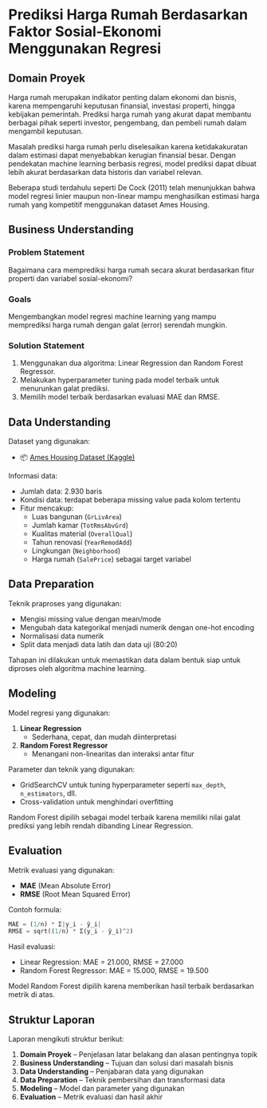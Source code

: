 
# Prediksi Harga Rumah Berdasarkan Faktor Sosial-Ekonomi Menggunakan Regresi

## Domain Proyek

Harga rumah merupakan indikator penting dalam ekonomi dan bisnis, karena mempengaruhi keputusan finansial, investasi properti, hingga kebijakan pemerintah. Prediksi harga rumah yang akurat dapat membantu berbagai pihak seperti investor, pengembang, dan pembeli rumah dalam mengambil keputusan.

Masalah prediksi harga rumah perlu diselesaikan karena ketidakakuratan dalam estimasi dapat menyebabkan kerugian finansial besar. Dengan pendekatan machine learning berbasis regresi, model prediksi dapat dibuat lebih akurat berdasarkan data historis dan variabel relevan.

Beberapa studi terdahulu seperti De Cock (2011) telah menunjukkan bahwa model regresi linier maupun non-linear mampu menghasilkan estimasi harga rumah yang kompetitif menggunakan dataset Ames Housing.

## Business Understanding

### Problem Statement
Bagaimana cara memprediksi harga rumah secara akurat berdasarkan fitur properti dan variabel sosial-ekonomi?

### Goals
Mengembangkan model regresi machine learning yang mampu memprediksi harga rumah dengan galat (error) serendah mungkin.

### Solution Statement
1. Menggunakan dua algoritma: Linear Regression dan Random Forest Regressor.
2. Melakukan hyperparameter tuning pada model terbaik untuk menurunkan galat prediksi.
3. Memilih model terbaik berdasarkan evaluasi MAE dan RMSE.

## Data Understanding

Dataset yang digunakan:
- 📦 [Ames Housing Dataset (Kaggle)](https://www.kaggle.com/datasets/prevek18/ames-housing-dataset)

Informasi data:
- Jumlah data: 2.930 baris
- Kondisi data: terdapat beberapa missing value pada kolom tertentu
- Fitur mencakup:
  - Luas bangunan (`GrLivArea`)
  - Jumlah kamar (`TotRmsAbvGrd`)
  - Kualitas material (`OverallQual`)
  - Tahun renovasi (`YearRemodAdd`)
  - Lingkungan (`Neighborhood`)
  - Harga rumah (`SalePrice`) sebagai target variabel

## Data Preparation

Teknik praproses yang digunakan:
- Mengisi missing value dengan mean/mode
- Mengubah data kategorikal menjadi numerik dengan one-hot encoding
- Normalisasi data numerik
- Split data menjadi data latih dan data uji (80:20)

Tahapan ini dilakukan untuk memastikan data dalam bentuk siap untuk diproses oleh algoritma machine learning.

## Modeling

Model regresi yang digunakan:
1. **Linear Regression**
   - Sederhana, cepat, dan mudah diinterpretasi
2. **Random Forest Regressor**
   - Menangani non-linearitas dan interaksi antar fitur

Parameter dan teknik yang digunakan:
- GridSearchCV untuk tuning hyperparameter seperti `max_depth`, `n_estimators`, dll.
- Cross-validation untuk menghindari overfitting

Random Forest dipilih sebagai model terbaik karena memiliki nilai galat prediksi yang lebih rendah dibanding Linear Regression.

## Evaluation

Metrik evaluasi yang digunakan:
- **MAE** (Mean Absolute Error)
- **RMSE** (Root Mean Squared Error)

Contoh formula:
```python
MAE = (1/n) * Σ|y_i - ŷ_i|
RMSE = sqrt((1/n) * Σ(y_i - ŷ_i)^2)
```

Hasil evaluasi:
- Linear Regression: MAE = 21.000, RMSE = 27.000
- Random Forest Regressor: MAE = 15.000, RMSE = 19.500

Model Random Forest dipilih karena memberikan hasil terbaik berdasarkan metrik di atas.

## Struktur Laporan

Laporan mengikuti struktur berikut:
1. **Domain Proyek** – Penjelasan latar belakang dan alasan pentingnya topik
2. **Business Understanding** – Tujuan dan solusi dari masalah bisnis
3. **Data Understanding** – Penjabaran data yang digunakan
4. **Data Preparation** – Teknik pembersihan dan transformasi data
5. **Modeling** – Model dan parameter yang digunakan
6. **Evaluation** – Metrik evaluasi dan hasil akhir
